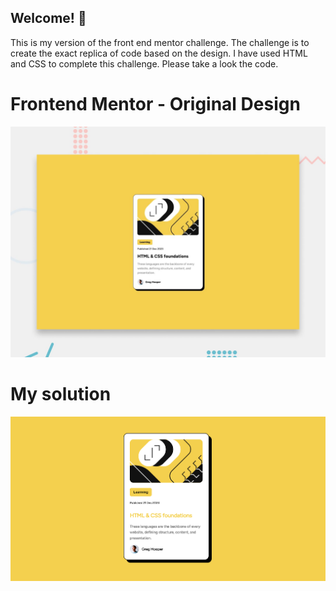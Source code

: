 ## Welcome! 👋

This is my version of the front end mentor challenge. The challenge is to create the exact replica of code based on the design. I have used HTML and CSS to complete this challenge. Please take a look the code.

# Frontend Mentor - Original Design

![Design preview for the Blog preview card coding challenge](./design/desktop-preview.jpg)

# My solution

![Design preview for the Blog preview card coding challenge](./src/solution-picture_u.png)
